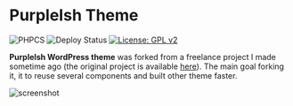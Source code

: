 # PurpleIsh Theme

![PHPCS](https://github.com/sarahcssiqueira/purpleish-theme/actions/workflows/phpcs.yml/badge.svg)
![Deploy Status](https://github.com/sarahcssiqueira/purpleish-theme/actions/workflows/deployment.yml/badge.svg)
[![License: GPL v2](https://img.shields.io/badge/License-GPL_v2-blue.svg)](https://www.gnu.org/licenses/old-licenses/gpl-2.0.en.html)

**PurpleIsh WordPress theme** was forked from a freelance project I made sometime ago (the original project is available [here](https://dentist-theme.sarahjobs.com/)). The main goal forking it, it to reuse several components and built other theme faster.


![screenshot](https://github.com/sarahcssiqueira/purpleish-theme/assets/82296194/5f2cfed2-2a82-4fd5-9f68-93df757f6830)
